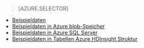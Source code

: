 > [AZURE.SELECTOR]
- [Beispieldaten](../articles/machine-learning/machine-learning-data-science-sample-data.md)
- [Beispieldaten in Azure blob-Speicher](../articles/machine-learning/machine-learning-data-science-sample-data-blob.md)
- [Beispieldaten in Azure SQL Server](../articles/machine-learning/machine-learning-data-science-sample-data-sql-server.md)
- [Beispieldaten in Tabellen Azure HDInsight Struktur](../articles/machine-learning/machine-learning-data-science-sample-data-hive.md)
